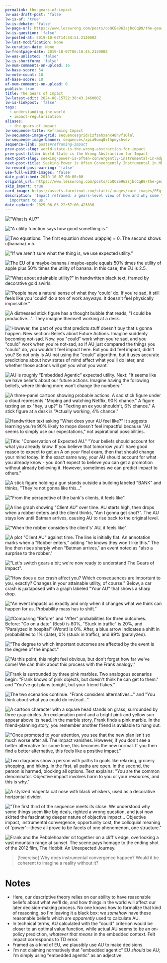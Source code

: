 ```yaml
---
permalink: the-gears-of-impact
lw-was-draft-post: 'false'
lw-is-af: 'true'
lw-is-debate: 'false'
lw-page-url: https://www.lesswrong.com/posts/coQCEe962sjbcCqB9/the-gears-of-impact
lw-is-question: 'false'
lw-posted-at: 2019-10-07T14:44:51.212000Z
lw-last-modification: None
lw-curation-date: None
lw-frontpage-date: 2019-10-07T06:10:45.213000Z
lw-was-unlisted: 'false'
lw-is-shortform: 'false'
lw-num-comments-on-upload: 16
lw-base-score: 54
lw-vote-count: 18
af-base-score: 18
af-num-comments-on-upload: 0
publish: true
title: The Gears of Impact
lw-latest-edit: 2024-08-15T22:30:43.246000Z
lw-is-linkpost: 'false'
tags:
  - understanding-the-world
  - impact-regularization
aliases:
  - the-gears-of-impact
lw-sequence-title: Reframing Impact
lw-sequence-image-grid: sequencesgrid/izfzehxanx48hvf10lnl
lw-sequence-image-banner: sequences/zpia9omq0zfhpeyshvev
sequence-link: posts#reframing-impact
prev-post-slug: world-state-is-the-wrong-abstraction-for-impact
prev-post-title: World State is the Wrong Abstraction for Impact
next-post-slug: seeking-power-is-often-convergently-instrumental-in-mdps
next-post-title: Seeking Power is Often Convergently Instrumental in MDPs
lw-reward-post-warning: 'false'
use-full-width-images: 'false'
date_published: 2019-10-07 00:00:00
original_url: https://www.lesswrong.com/posts/coQCEe962sjbcCqB9/the-gears-of-impact
skip_import: true
card_image: https://assets.turntrout.com/static/images/card_images/PFqi66W.png
description: 'Impact reframed: a gears-level view of how and why some things seem
  important to us.'
date_updated: 2025-06-03 22:57:00.423836
---
```









!["What _is_ AU?"](https://assets.turntrout.com/static/images/posts/hKhkvwg.avif)

!["A utility function says how good something is."](https://assets.turntrout.com/static/images/posts/IXogCtA.avif)

![Two equations. The first equation shows u(apple) = 0. The second shows u(banana) = 5.](https://assets.turntrout.com/static/images/posts/2r2DVFx.avif)

!["If we aren't sure what the thing is, we use expected utility."](https://assets.turntrout.com/static/images/posts/holekcV.avif)

![The EU of a maybe-banana / maybe-apple equals 50% times the utility of apple plus 50% times the utility of banana. In this case, the EU is 2.5.](https://assets.turntrout.com/static/images/posts/SzFSiEc.avif)

!["What about attainable utility?" in handwritten black text, framed by decorative gold swirls.](https://assets.turntrout.com/static/images/posts/wCRzqox.avif)

!["People have a natural sense of what they 'could' do. If you're sad, it still feels like you 'could' do a ton of work anyways. It doesn't feel _physically impossible_."](https://assets.turntrout.com/static/images/posts/BAWF2q1.avif)

![A distressed stick figure has a thought bubble that reads, "I could be productive...". They imagine themself working at a desk.](https://assets.turntrout.com/static/images/posts/UCGx4QR.avif)

!['However, the part of you that predicts stuff doesn't buy that's gonna happen. New section: Beliefs about Future Actions. Imagine suddenly becoming not-sad. Now, you "could" work when you're sad, and you "could" work when you're not-sad, so if AU just compared the things you "could" do, you wouldn't feel impact here. But you did feel impact, didn't you? So not only is AU not using the "could" algorithm, but it uses accurate predictions about how states of mind affect what you'll do later, and whether those actions will get you what you want.'](https://assets.turntrout.com/static/images/posts/5YOlvLh.avif)

![AU is roughly “Embedded Agentic” expected utility. Next: "It seems like we have beliefs about our future actions. Imagine having the following beliefs, where thinking more won’t change the numbers:"](https://assets.turntrout.com/static/images/posts/yA8wkQP.avif)

![A three-panel cartoon showing probable actions. A sad stick figure under a cloud represents "Moping and watching Netflix, 90% chance." A figure texting an ex "hey, u up?" is "Texting an ex you shouldn't, 6% chance." A stick figure at a desk is "Actually working, 4% chance."](https://assets.turntrout.com/static/images/posts/QXG2pVK.avif)

![Handwritten text asking "What does your AU feel like?" It suggests learning you're 90% likely to mope doesn't feel impactful because "AU seems to simply use our expectations," not aspirational possibilities. ](https://assets.turntrout.com/static/images/posts/27F0KkU.avif)

![Title: "Conservation of Expected AU." "Your beliefs should account for what you already know. If you believe that tomorrow you'll have good reason to expect to get an A on your final exam, then that should change your mind today. In the exact same way, your AU should account for what you already know - you don't expect to believe you can get a promotion without already believing it. However, sometimes we can predict impact to others."](https://assets.turntrout.com/static/images/posts/B7rMciV.avif)

![A stick figure holding a gun stands outside a building labeled "BANK" and thinks, "They're not gonna like this..."](https://assets.turntrout.com/static/images/posts/HIfRI7r.avif)

!["From the perspective of the bank's clients, it feels like".](https://assets.turntrout.com/static/images/posts/ye9suf7.avif)

![A line graph showing "Client AU" over time. AU starts high, then drops when a robber enters and the client thinks, "Am I gonna get shot?". The AU stays low until Batman arrives, causing AU to rise back to the original level.](https://assets.turntrout.com/static/images/posts/sMgB7yR.avif)

!["When the robber considers the client's' AU, it feels like". ](https://assets.turntrout.com/static/images/posts/lQ1jYfB.avif)

![A plot "Client AU" against time. The line is initially flat. An annotation marks when a "Robber enters," adding "he knows they won't like this." The line then rises sharply when "Batman arrives," an event noted as "also a surprise to the robber."](https://assets.turntrout.com/static/images/posts/b6pDiKi.avif)

!["Let's switch gears a bit; we're now ready to understand The Gears of Impact". ](https://assets.turntrout.com/static/images/posts/iRLXEeH.avif)

!["How does a car crash affect you? Which consequences are important to you, exactly? Changes in your attainable utility, of course." Below, a car crash is juxtaposed with a graph labeled "Your AU" that shows a sharp drop.](https://assets.turntrout.com/static/images/posts/uRr6YqY.avif)

!["An event impacts us exactly and only when it changes what we think can happen for us. Probability mass has to shift." ](https://assets.turntrout.com/static/images/posts/67uR5SE.avif)

![#Comparing "Before" and "After" probabilities for three outcomes. Before: "Go on a date" (Best) is 80%, "Stuck in traffic" is 20%, and "Paralyzed in hospital" (Worst) is 0%. After, a blue arrow indicates a shift in probabilities to 1% (date), 0% (stuck in traffic), and 99% (paralyzed).](https://assets.turntrout.com/static/images/posts/PFqi66W.avif)

!["The degree to which important outcomes are affected by the event is the degree of the impact." ](https://assets.turntrout.com/static/images/posts/GBVahyL.avif)

!["At this point, this might feel obvious, but don't forget how far we've come! We can think about this process with the Frank analogy."](https://assets.turntrout.com/static/images/posts/SATKmJJ.avif)

![Frank is surrounded by three pink marbles. Two analogous scenarios begin: "Frank knows of pink objects, but doesn't think he can get to them." and "You've got plans tonight, but your friend flakes."](https://assets.turntrout.com/static/images/posts/v338kDc.avif)

![The two scenarios continue: "Frank considers alternatives..." and "You think about what you could do instead..."](https://assets.turntrout.com/static/images/posts/oqEeta9.avif)

![A cartoon character with a square head stands on grass, surrounded by three gray circles. An exclamation point and a bright pink and yellow sun appear above its head. In the marble story, Frank finds a pink marble. In the friend-planning story, you remember another friend is available to hang out.](https://assets.turntrout.com/static/images/posts/epI7152.avif)

!["Once promoted to your attention, you see that the new plan isn't so much worse after all. The impact vanishes. However, if you don't see a better alternative for some time, this becomes the new normal. If you then find a better alternative, this feels like a positive impact." ](https://assets.turntrout.com/static/images/posts/dvVEmBs.avif)

​![Two diagrams show a person with paths to goals like relaxing, grocery shopping, and hiking. In the first, all paths are open. In the second, the person is harmed, blocking all options. Text explains: "You are the common denominator. Objective impact involves harm to you or your resources, and this is why."](https://assets.turntrout.com/static/images/posts/HShpS3u.avif)

![A stylized magenta cat nose with black whiskers, used as a decorative horizontal divider.](https://assets.turntrout.com/static/images/posts/WjTqF2y.avif)

![ "The first third of the sequence meets its close. We understood why some things seem like big deals, righted a wrong question, and just now skirted the fascinating deeper nature of objective impact... Objective impact, instrumental convergence, opportunity cost, the colloquial meaning of 'power'—these all prove to be facets of one phenomenon, one structure." ](https://assets.turntrout.com/static/images/posts/dLUrki7.avif)

![Frank and the Pebblehoarder sit together on a cliff's edge, overlooking a vast mountain range at sunset. The scene pays homage to the ending shot of the 2012 film, The Hobbit: An Unexpected Journey.](https://assets.turntrout.com/static/images/posts/lDbQW2b.avif)

> [!exercise]
> Why does instrumental convergence happen? Would it be coherent to imagine a reality without it?

# Notes

- Here, our descriptive theory relies on our ability to have reasonable beliefs about what we'll do, and how things in the world will affect our later decision-making process. No one knows how to formalize that kind of reasoning, so I'm leaving it a black box: we _somehow_ have these reasonable beliefs which are _apparently_ used to calculate AU.
- In technical terms, AU calculated with the "could" criterion would be closer to an optimal value function, while actual AU seems to be an on-policy prediction, _whatever that means_ in the embedded context. Felt impact corresponds to TD error.
- Framed as a kind of EU, we plausibly use AU to make decisions.
- I'm not claiming normatively that "embedded agentic" EU _should_ be AU; I'm simply using "embedded agentic" as an adjective.
